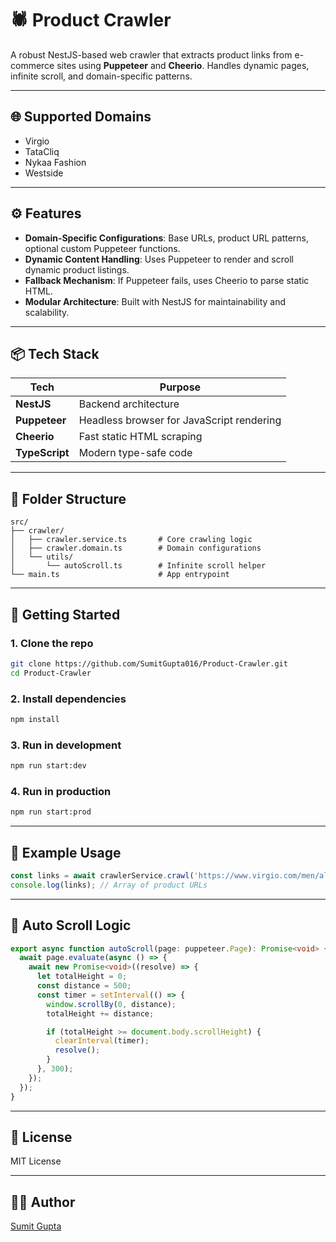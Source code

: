 # 🕷️ Product Crawler

A robust NestJS-based web crawler that extracts product links from e-commerce sites using **Puppeteer** and **Cheerio**. Handles dynamic pages, infinite scroll, and domain-specific patterns.

---

## 🌐 Supported Domains

- Virgio
- TataCliq
- Nykaa Fashion
- Westside

---

## ⚙️ Features

- **Domain-Specific Configurations**: Base URLs, product URL patterns, optional custom Puppeteer functions.
- **Dynamic Content Handling**: Uses Puppeteer to render and scroll dynamic product listings.
- **Fallback Mechanism**: If Puppeteer fails, uses Cheerio to parse static HTML.
- **Modular Architecture**: Built with NestJS for maintainability and scalability.

---

## 📦 Tech Stack

| Tech         | Purpose                                     |
|--------------|---------------------------------------------|
| **NestJS**   | Backend architecture                        |
| **Puppeteer**| Headless browser for JavaScript rendering   |
| **Cheerio**  | Fast static HTML scraping                   |
| **TypeScript**| Modern type-safe code                      |

---

## 📁 Folder Structure

```
src/
├── crawler/
│   ├── crawler.service.ts       # Core crawling logic
│   ├── crawler.domain.ts        # Domain configurations
│   └── utils/
│       └── autoScroll.ts        # Infinite scroll helper
└── main.ts                      # App entrypoint
```

---

## 🚀 Getting Started

### 1. Clone the repo
```bash
git clone https://github.com/SumitGupta016/Product-Crawler.git
cd Product-Crawler
```

### 2. Install dependencies
```bash
npm install
```

### 3. Run in development
```bash
npm run start:dev
```

### 4. Run in production
```bash
npm run start:prod
```

---

## 🧪 Example Usage

```ts
const links = await crawlerService.crawl('https://www.virgio.com/men/all');
console.log(links); // Array of product URLs
```

---

## 🔁 Auto Scroll Logic

```ts
export async function autoScroll(page: puppeteer.Page): Promise<void> {
  await page.evaluate(async () => {
    await new Promise<void>((resolve) => {
      let totalHeight = 0;
      const distance = 500;
      const timer = setInterval(() => {
        window.scrollBy(0, distance);
        totalHeight += distance;

        if (totalHeight >= document.body.scrollHeight) {
          clearInterval(timer);
          resolve();
        }
      }, 300);
    });
  });
}
```

---

## 📄 License

MIT License

---

## 👨‍💻 Author

[Sumit Gupta](https://github.com/SumitGupta016)
